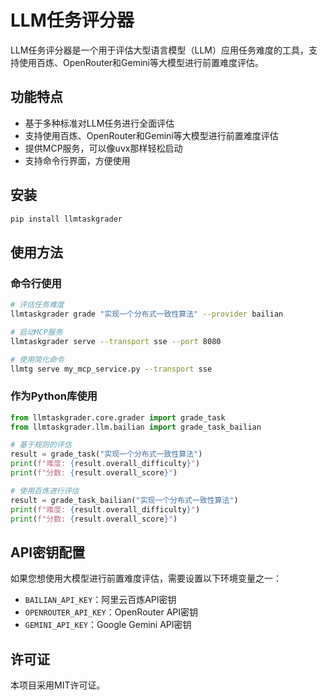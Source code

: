 # LLM任务评分器

LLM任务评分器是一个用于评估大型语言模型（LLM）应用任务难度的工具，支持使用百炼、OpenRouter和Gemini等大模型进行前置难度评估。

## 功能特点

- 基于多种标准对LLM任务进行全面评估
- 支持使用百炼、OpenRouter和Gemini等大模型进行前置难度评估
- 提供MCP服务，可以像uvx那样轻松启动
- 支持命令行界面，方便使用

## 安装

```bash
pip install llmtaskgrader
```

## 使用方法

### 命令行使用

```bash
# 评估任务难度
llmtaskgrader grade "实现一个分布式一致性算法" --provider bailian

# 启动MCP服务
llmtaskgrader serve --transport sse --port 8080

# 使用简化命令
llmtg serve my_mcp_service.py --transport sse
```

### 作为Python库使用

```python
from llmtaskgrader.core.grader import grade_task
from llmtaskgrader.llm.bailian import grade_task_bailian

# 基于规则的评估
result = grade_task("实现一个分布式一致性算法")
print(f"难度: {result.overall_difficulty}")
print(f"分数: {result.overall_score}")

# 使用百炼进行评估
result = grade_task_bailian("实现一个分布式一致性算法")
print(f"难度: {result.overall_difficulty}")
print(f"分数: {result.overall_score}")
```

## API密钥配置

如果您想使用大模型进行前置难度评估，需要设置以下环境变量之一：

- `BAILIAN_API_KEY`：阿里云百炼API密钥
- `OPENROUTER_API_KEY`：OpenRouter API密钥
- `GEMINI_API_KEY`：Google Gemini API密钥

## 许可证

本项目采用MIT许可证。
